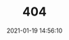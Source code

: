 ---
title: 404
date: 2021-01-19 14:56:10
type: "404"
layout: "404"
description: "你来到了没有知识的荒原 :("
---